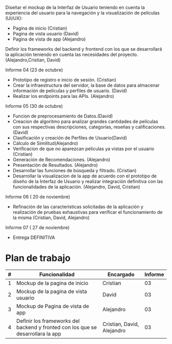 Diseñar el mockup de la Interfaz de Usuario teniendo en cuenta la experiencia del usuario para la navegación y la visualización de películas (UI/UX):

- Pagina de inicio (Cristian)
- Pagina de vista usuario (David)
- Pagina de vista de app (Alejandro)

Definir los frameworks del backend y frontend con los que se desarrollará la aplicación teniendo en cuenta las necesidades del proyecto. (Alejandro,Cristian, David)

Informe 04 (23 de octubre)


- Prototipo de registro e inicio de sesión. (Cristian)
- Crear la infraestructura del servidor, la base de datos para almacenar información de películas y perfiles de usuario. (David)
- Realizar los endpoints para las APIs. (Alejandro)

Informe 05 (30 de octubre)


- Funcion de preprocesamiento de Datos.(David)
- Creacion de algoritmo para analizar grandes cantidades de películas con sus respectivas descripciones, categorías, reseñas y calificaciones. (David)
- Clasificación y creación de Perfiles de Usuario(David)
- Cálculo de Similitud(Alejandro)
- Verificacion de que no aparezcan peliculas ya vistas por el usuario (Cristian)
- Generación de Recomendaciones. (Alejandro)
- Presentación de Resultados. (Alejandro)
- Desarrollar las funciones de búsqueda y filtrado. (Cristian)
- Desarrollar la visualizacion de la app de acuerdo con el prototipo de diseño de la Interfaz de Usuario y realizar integración definitiva con las funcionalidades de la aplicación. (Alejandro, David, Cristian)

Informe 06 ( 20 de noviembre)


- Refinación de las características solicitadas de la aplicación y realización de pruebas exhaustivas para verificar el funcionamiento de la misma (Cristian, David, Alejandro)

Informe 07 ( 27 de noviembre)


- Entrega DEFINITIVA


# Plan de trabajo

| #  | Funcionalidad                                                                                                                                                  | Encargado | Informe |
|----|----------------------------------------------------------------------------------------------------------------------------------------------------------------|------------|---------|
| 1  | Mockup de la pagina de inicio                                                                                                                                  |Cristian|03|
| 2  | Mockup de la pagina de vista usuario                                                                                                                           |David|03|
| 3  | Mockup de Pagina de vista de app                                                                                                                               |Alejandro|03|
| 4  | Definir los frameworks del backend y fronted con los que se desarrollara la app                                                                                |Cristian, David, Alejandro|03|


